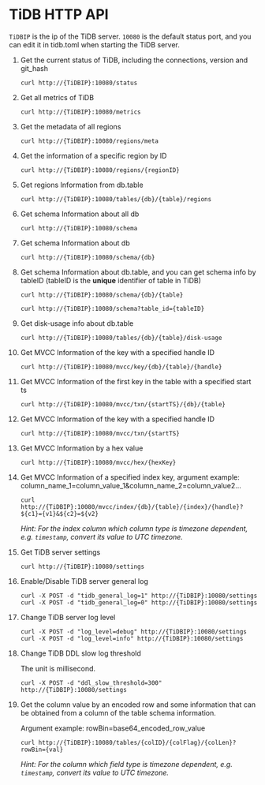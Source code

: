# TiDB HTTP API

`TiDBIP` is the ip of the TiDB server. `10080` is the default status port, and you can edit it in tidb.toml when starting the TiDB server.

1. Get the current status of TiDB, including the connections, version and git_hash

    ```shell
    curl http://{TiDBIP}:10080/status
    ```

1. Get all metrics of TiDB

    ```shell
    curl http://{TiDBIP}:10080/metrics
    ```

1. Get the metadata of all regions

    ```shell
    curl http://{TiDBIP}:10080/regions/meta
    ```

1. Get the information of a specific region by ID

    ```shell
    curl http://{TiDBIP}:10080/regions/{regionID}
    ```

1. Get regions Information from db.table

    ```shell
    curl http://{TiDBIP}:10080/tables/{db}/{table}/regions
    ```

1. Get schema Information about all db

    ```shell
    curl http://{TiDBIP}:10080/schema
    ```

1. Get schema Information about db

    ```shell
    curl http://{TiDBIP}:10080/schema/{db}
    ```

1. Get schema Information about db.table, and you can get schema info by tableID (tableID is the **unique** identifier of table in TiDB)

    ```shell
    curl http://{TiDBIP}:10080/schema/{db}/{table}

    curl http://{TiDBIP}:10080/schema?table_id={tableID}
    ```

1. Get disk-usage info about db.table

    ```shell
    curl http://{TiDBIP}:10080/tables/{db}/{table}/disk-usage
    ```

1. Get MVCC Information of the key with a specified handle ID

    ```shell
    curl http://{TiDBIP}:10080/mvcc/key/{db}/{table}/{handle}
    ```

1. Get MVCC Information of the first key in the table with a specified start ts

    ```shell
    curl http://{TiDBIP}:10080/mvcc/txn/{startTS}/{db}/{table}
    ```

1. Get MVCC Information of the key with a specified handle ID

    ```shell
    curl http://{TiDBIP}:10080/mvcc/txn/{startTS}
    ```

1. Get MVCC Information by a hex value

    ```shell
    curl http://{TiDBIP}:10080/mvcc/hex/{hexKey}
    ```

1. Get MVCC Information of a specified index key, argument example: column_name_1=column_value_1&column_name_2=column_value2...

    ```shell
    curl http://{TiDBIP}:10080/mvcc/index/{db}/{table}/{index}/{handle}?${c1}={v1}&${c2}=${v2}
    ```
    *Hint: For the index column which column type is timezone dependent, e.g. `timestamp`, convert its value to UTC
timezone.*

1. Get TiDB server settings

    ```shell
    curl http://{TiDBIP}:10080/settings
    ```

1. Enable/Disable TiDB server general log

    ```shell
    curl -X POST -d "tidb_general_log=1" http://{TiDBIP}:10080/settings
    curl -X POST -d "tidb_general_log=0" http://{TiDBIP}:10080/settings
    ```

1. Change TiDB server log level

    ```shell
    curl -X POST -d "log_level=debug" http://{TiDBIP}:10080/settings
    curl -X POST -d "log_level=info" http://{TiDBIP}:10080/settings
    ```

1. Change TiDB DDL slow log threshold

    The unit is millisecond.

    ```shell
    curl -X POST -d "ddl_slow_threshold=300" http://{TiDBIP}:10080/settings
    ```

1. Get the column value by an encoded row and some information that can be obtained from a column of the table schema information. 

    Argument example: rowBin=base64_encoded_row_value

    ```shell
    curl http://{TiDBIP}:10080/tables/{colID}/{colFlag}/{colLen}?rowBin={val}
    ```
    *Hint: For the column which field type is timezone dependent, e.g. `timestamp`, convert its value to UTC timezone.*
